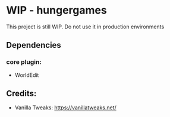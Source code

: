 # WIP - hungergames

This project is still WIP. Do not use it in production environments

## Dependencies

### core plugin:

-   WorldEdit


## Credits:

-   Vanilla Tweaks: https://vanillatweaks.net/
